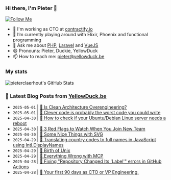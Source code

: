 ### Hi there, I'm Pieter 👋  
[![Follow Me](https://img.shields.io/github/followers/pieterclaerhout?label=Follow&style=social)](https://github.com/pieterclaerhout)

- 🏢 I'm working as CTO at [contractify.io](https://contractify.io)
- 🌱 I’m currently playing around with Elixir, Phoenix and functional programming
- 💬 Ask me about [PHP](https://php.net), [Laravel](http://laravel.com) and [VueJS](https://vuejs.org)
- 😄 Pronouns: Pieter, Duckie, YellowDuck
- 📫 How to reach me: pieter@yellowduck.be

### My stats

![pieterclaerhout's GitHub Stats](https://github-readme-stats.vercel.app/api?username=pieterclaerhout&show_icons=true&count_private=true&line_height=40)

### 📩 Latest Blog Posts from [YellowDuck.be](https://www.yellowduck.be/)
<!-- BLOG-POST-LIST:START -->
- `2025-05-01` | [🔗 Is Clean Architecture Overengineering?](https://www.yellowduck.be/posts/is-clean-architecture-overengineering)  
- `2025-05-01` | [🔗 Clever code is probably the worst code you could write](https://www.yellowduck.be/posts/clever-code-is-probably-the-worst-code-you-could-write)  
- `2025-04-30` | [🐥 How to check if your Ubuntu/Debian Linux server needs a reboot](https://www.yellowduck.be/posts/how-to-check-if-your-ubuntu-debian-linux-server-needs-a-reboot)  
- `2025-04-30` | [🔗 3 Red Flags to Watch When You Join New Team](https://www.yellowduck.be/posts/3-red-flags-to-watch-when-you-join-new-team)  
- `2025-04-30` | [🔗 Some Nice Things with SVG](https://www.yellowduck.be/posts/some-nice-things-with-svg)  
- `2025-04-29` | [🐥 Translating country codes to full names in JavaScript using Intl.DisplayNames](https://www.yellowduck.be/posts/translating-country-codes-to-full-names-in-javascript-using-intl-displaynames)  
- `2025-04-29` | [🔗 Birth of Unix](https://www.yellowduck.be/posts/birth-of-unix)  
- `2025-04-29` | [🔗 Everything Wrong with MCP](https://www.yellowduck.be/posts/everything-wrong-with-mcp)  
- `2025-04-28` | [🐥 Fixing &quot;Repository Changed Its &#39;Label&#39;&quot; errors in GitHub Actions](https://www.yellowduck.be/posts/fixing-repository-changed-its-label-errors-in-github-actions)  
- `2025-04-28` | [🔗 Your first 90 days as CTO or VP Engineering.](https://www.yellowduck.be/posts/your-first-90-days-as-cto-or-vp-engineering)  

<!-- BLOG-POST-LIST:END -->
